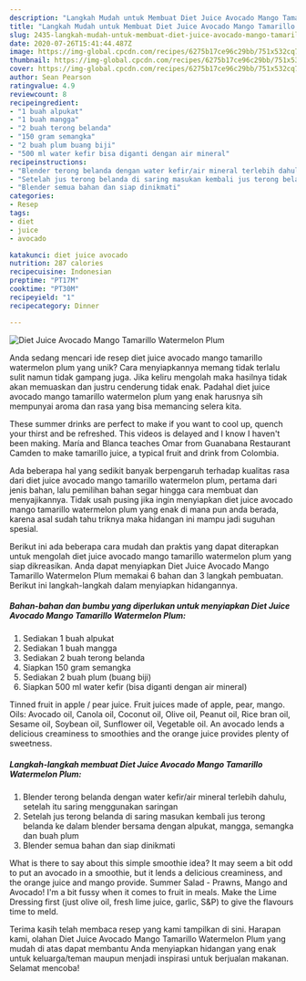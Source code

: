 ```yaml
---
description: "Langkah Mudah untuk Membuat Diet Juice Avocado Mango Tamarillo Watermelon Plum yang Enak Banget"
title: "Langkah Mudah untuk Membuat Diet Juice Avocado Mango Tamarillo Watermelon Plum yang Enak Banget"
slug: 2435-langkah-mudah-untuk-membuat-diet-juice-avocado-mango-tamarillo-watermelon-plum-yang-enak-banget
date: 2020-07-26T15:41:44.487Z
image: https://img-global.cpcdn.com/recipes/6275b17ce96c29bb/751x532cq70/diet-juice-avocado-mango-tamarillo-watermelon-plum-foto-resep-utama.jpg
thumbnail: https://img-global.cpcdn.com/recipes/6275b17ce96c29bb/751x532cq70/diet-juice-avocado-mango-tamarillo-watermelon-plum-foto-resep-utama.jpg
cover: https://img-global.cpcdn.com/recipes/6275b17ce96c29bb/751x532cq70/diet-juice-avocado-mango-tamarillo-watermelon-plum-foto-resep-utama.jpg
author: Sean Pearson
ratingvalue: 4.9
reviewcount: 8
recipeingredient:
- "1 buah alpukat"
- "1 buah mangga"
- "2 buah terong belanda"
- "150 gram semangka"
- "2 buah plum buang biji"
- "500 ml water kefir bisa diganti dengan air mineral"
recipeinstructions:
- "Blender terong belanda dengan water kefir/air mineral terlebih dahulu, setelah itu saring menggunakan saringan"
- "Setelah jus terong belanda di saring masukan kembali jus terong belanda ke dalam blender bersama dengan alpukat, mangga, semangka dan buah plum"
- "Blender semua bahan dan siap dinikmati"
categories:
- Resep
tags:
- diet
- juice
- avocado

katakunci: diet juice avocado 
nutrition: 287 calories
recipecuisine: Indonesian
preptime: "PT17M"
cooktime: "PT30M"
recipeyield: "1"
recipecategory: Dinner

---
```



![Diet Juice Avocado Mango Tamarillo Watermelon Plum](https://img-global.cpcdn.com/recipes/6275b17ce96c29bb/751x532cq70/diet-juice-avocado-mango-tamarillo-watermelon-plum-foto-resep-utama.jpg)

Anda sedang mencari ide resep diet juice avocado mango tamarillo watermelon plum yang unik? Cara menyiapkannya memang tidak terlalu sulit namun tidak gampang juga. Jika keliru mengolah maka hasilnya tidak akan memuaskan dan justru cenderung tidak enak. Padahal diet juice avocado mango tamarillo watermelon plum yang enak harusnya sih mempunyai aroma dan rasa yang bisa memancing selera kita.

These summer drinks are perfect to make if you want to cool up, quench your thirst and be refreshed. This videos is delayed and I know I haven&#39;t been making. María and Blanca teaches Omar from Guanabana Restaurant Camden to make tamarillo juice, a typical fruit and drink from Colombia.

Ada beberapa hal yang sedikit banyak berpengaruh terhadap kualitas rasa dari diet juice avocado mango tamarillo watermelon plum, pertama dari jenis bahan, lalu pemilihan bahan segar hingga cara membuat dan menyajikannya. Tidak usah pusing jika ingin menyiapkan diet juice avocado mango tamarillo watermelon plum yang enak di mana pun anda berada, karena asal sudah tahu triknya maka hidangan ini mampu jadi suguhan spesial.


Berikut ini ada beberapa cara mudah dan praktis yang dapat diterapkan untuk mengolah diet juice avocado mango tamarillo watermelon plum yang siap dikreasikan. Anda dapat menyiapkan Diet Juice Avocado Mango Tamarillo Watermelon Plum memakai 6 bahan dan 3 langkah pembuatan. Berikut ini langkah-langkah dalam menyiapkan hidangannya.

<!--inarticleads1-->

##### Bahan-bahan dan bumbu yang diperlukan untuk menyiapkan Diet Juice Avocado Mango Tamarillo Watermelon Plum:

1. Sediakan 1 buah alpukat
1. Sediakan 1 buah mangga
1. Sediakan 2 buah terong belanda
1. Siapkan 150 gram semangka
1. Sediakan 2 buah plum (buang biji)
1. Siapkan 500 ml water kefir (bisa diganti dengan air mineral)


Tinned fruit in apple / pear juice. Fruit juices made of apple, pear, mango. Oils: Avocado oil, Canola oil, Coconut oil, Olive oil, Peanut oil, Rice bran oil, Sesame oil, Soybean oil, Sunflower oil, Vegetable oil. An avocado lends a delicious creaminess to smoothies and the orange juice provides plenty of sweetness. 

<!--inarticleads2-->

##### Langkah-langkah membuat Diet Juice Avocado Mango Tamarillo Watermelon Plum:

1. Blender terong belanda dengan water kefir/air mineral terlebih dahulu, setelah itu saring menggunakan saringan
1. Setelah jus terong belanda di saring masukan kembali jus terong belanda ke dalam blender bersama dengan alpukat, mangga, semangka dan buah plum
1. Blender semua bahan dan siap dinikmati


What is there to say about this simple smoothie idea? It may seem a bit odd to put an avocado in a smoothie, but it lends a delicious creaminess, and the orange juice and mango provide. Summer Salad - Prawns, Mango and Avocado! I&#39;m a bit fussy when it comes to fruit in meals. Make the Lime Dressing first (just olive oil, fresh lime juice, garlic, S&amp;P) to give the flavours time to meld. 

Terima kasih telah membaca resep yang kami tampilkan di sini. Harapan kami, olahan Diet Juice Avocado Mango Tamarillo Watermelon Plum yang mudah di atas dapat membantu Anda menyiapkan hidangan yang enak untuk keluarga/teman maupun menjadi inspirasi untuk berjualan makanan. Selamat mencoba!
